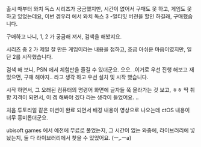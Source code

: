 출시 때부터  와치 독스 시리즈가 궁금했지만, 시간이 없어서 구매도 못 하고, 게임도 못 하고 있었는데요, 
이번 겜우리 에서 와치 독스 3 -얼티밋 버전을 할인 하길래, 구매했습니다.

구매하고 나니, 1, 2 가 궁금해 져서, 검색을 해봤지요. 

시리즈 중 2 가 제일 잘 만든 게임이라는 내용을 접하고, 조금 아쉬운 마음이였지만, 일단 2를 시작했습니다.

검색 해 보니, PSN 에서 체험판을 즐길 수 있더군요. 오오. .이거로 우선 진행 해보고 재밌으면, 구매 해야지.. 라고 생각 하고 우선 설치 및 시작 했습니다.

시작 하면서, 그 오래된 컴퓨터의 명령어 화면에 글자들 쭉 올라가는 것 보고, ㅎㅎ 딱 취향 저격이 되면서, 이 겜 해봐야 겠다 라는 생각이 들었어요. ..

처음 투토리얼 같은 미션이 완료 되면서 배경 내용이 영상으로 나오는데 ctOS 내용이 너무 흥미롭더군요.  

ubisoft games 에서 예전에 무료로 풀었는지, 그 시간이 없는 와중에, 라이브러리에 넣놨는지, 둘 다 라이브러리에서  찾을 수 있었어요.  (ㅡ,.ㅡa)

